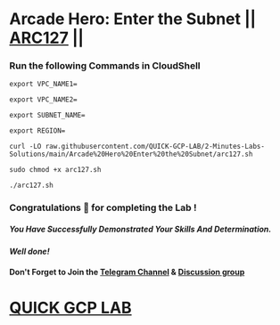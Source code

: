 # Arcade Hero: Enter the Subnet || [ARC127](https://www.cloudskillsboost.google/focuses/85625?parent=catalog) ||

### Run the following Commands in CloudShell

```
export VPC_NAME1=

export VPC_NAME2=

export SUBNET_NAME=

export REGION=
```
```
curl -LO raw.githubusercontent.com/QUICK-GCP-LAB/2-Minutes-Labs-Solutions/main/Arcade%20Hero%20Enter%20the%20Subnet/arc127.sh

sudo chmod +x arc127.sh

./arc127.sh
```

### Congratulations 🎉 for completing the Lab !

##### *You Have Successfully Demonstrated Your Skills And Determination.*

#### *Well done!*

#### Don't Forget to Join the [Telegram Channel](https://t.me/quickgcplab) & [Discussion group](https://t.me/quickgcplabchats)

# [QUICK GCP LAB](https://www.youtube.com/@quickgcplab)
